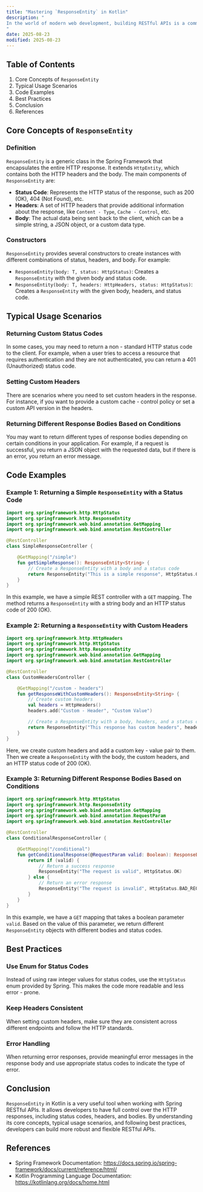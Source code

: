 ```yaml
---
title: "Mastering `ResponseEntity` in Kotlin"
description: "
In the world of modern web development, building RESTful APIs is a common task. When working with Kotlin and the Spring Framework, `ResponseEntity` is a powerful tool that allows developers to have fine - grained control over the HTTP responses sent back to clients. `ResponseEntity` represents the entire HTTP response, including the status code, headers, and body. This blog post aims to provide an in - depth understanding of `ResponseEntity` in Kotlin, its core concepts, typical usage scenarios, and best practices.
"
date: 2025-08-23
modified: 2025-08-23
---
```


## Table of Contents
1. Core Concepts of `ResponseEntity`
2. Typical Usage Scenarios
3. Code Examples
4. Best Practices
5. Conclusion
6. References

## Core Concepts of `ResponseEntity`
### Definition
`ResponseEntity` is a generic class in the Spring Framework that encapsulates the entire HTTP response. It extends `HttpEntity`, which contains both the HTTP headers and the body. The main components of `ResponseEntity` are:
- **Status Code**: Represents the HTTP status of the response, such as 200 (OK), 404 (Not Found), etc.
- **Headers**: A set of HTTP headers that provide additional information about the response, like `Content - Type`, `Cache - Control`, etc.
- **Body**: The actual data being sent back to the client, which can be a simple string, a JSON object, or a custom data type.

### Constructors
`ResponseEntity` provides several constructors to create instances with different combinations of status, headers, and body. For example:
- `ResponseEntity(body: T, status: HttpStatus)`: Creates a `ResponseEntity` with the given body and status code.
- `ResponseEntity(body: T, headers: HttpHeaders, status: HttpStatus)`: Creates a `ResponseEntity` with the given body, headers, and status code.

## Typical Usage Scenarios
### Returning Custom Status Codes
In some cases, you may need to return a non - standard HTTP status code to the client. For example, when a user tries to access a resource that requires authentication and they are not authenticated, you can return a 401 (Unauthorized) status code.

### Setting Custom Headers
There are scenarios where you need to set custom headers in the response. For instance, if you want to provide a custom cache - control policy or set a custom API version in the headers.

### Returning Different Response Bodies Based on Conditions
You may want to return different types of response bodies depending on certain conditions in your application. For example, if a request is successful, you return a JSON object with the requested data, but if there is an error, you return an error message.

## Code Examples

### Example 1: Returning a Simple `ResponseEntity` with a Status Code
```kotlin
import org.springframework.http.HttpStatus
import org.springframework.http.ResponseEntity
import org.springframework.web.bind.annotation.GetMapping
import org.springframework.web.bind.annotation.RestController

@RestController
class SimpleResponseController {

    @GetMapping("/simple")
    fun getSimpleResponse(): ResponseEntity<String> {
        // Create a ResponseEntity with a body and a status code
        return ResponseEntity("This is a simple response", HttpStatus.OK)
    }
}
```
In this example, we have a simple REST controller with a `GET` mapping. The method returns a `ResponseEntity` with a string body and an HTTP status code of 200 (OK).

### Example 2: Returning a `ResponseEntity` with Custom Headers
```kotlin
import org.springframework.http.HttpHeaders
import org.springframework.http.HttpStatus
import org.springframework.http.ResponseEntity
import org.springframework.web.bind.annotation.GetMapping
import org.springframework.web.bind.annotation.RestController

@RestController
class CustomHeadersController {

    @GetMapping("/custom - headers")
    fun getResponseWithCustomHeaders(): ResponseEntity<String> {
        // Create custom headers
        val headers = HttpHeaders()
        headers.add("Custom - Header", "Custom Value")

        // Create a ResponseEntity with a body, headers, and a status code
        return ResponseEntity("This response has custom headers", headers, HttpStatus.OK)
    }
}
```
Here, we create custom headers and add a custom key - value pair to them. Then we create a `ResponseEntity` with the body, the custom headers, and an HTTP status code of 200 (OK).

### Example 3: Returning Different Response Bodies Based on Conditions
```kotlin
import org.springframework.http.HttpStatus
import org.springframework.http.ResponseEntity
import org.springframework.web.bind.annotation.GetMapping
import org.springframework.web.bind.annotation.RequestParam
import org.springframework.web.bind.annotation.RestController

@RestController
class ConditionalResponseController {

    @GetMapping("/conditional")
    fun getConditionalResponse(@RequestParam valid: Boolean): ResponseEntity<Any> {
        return if (valid) {
            // Return a success response
            ResponseEntity("The request is valid", HttpStatus.OK)
        } else {
            // Return an error response
            ResponseEntity("The request is invalid", HttpStatus.BAD_REQUEST)
        }
    }
}
```
In this example, we have a `GET` mapping that takes a boolean parameter `valid`. Based on the value of this parameter, we return different `ResponseEntity` objects with different bodies and status codes.

## Best Practices
### Use Enum for Status Codes
Instead of using raw integer values for status codes, use the `HttpStatus` enum provided by Spring. This makes the code more readable and less error - prone.

### Keep Headers Consistent
When setting custom headers, make sure they are consistent across different endpoints and follow the HTTP standards.

### Error Handling
When returning error responses, provide meaningful error messages in the response body and use appropriate status codes to indicate the type of error.

## Conclusion
`ResponseEntity` in Kotlin is a very useful tool when working with Spring RESTful APIs. It allows developers to have full control over the HTTP responses, including status codes, headers, and bodies. By understanding its core concepts, typical usage scenarios, and following best practices, developers can build more robust and flexible RESTful APIs.

## References
- Spring Framework Documentation: https://docs.spring.io/spring-framework/docs/current/reference/html/
- Kotlin Programming Language Documentation: https://kotlinlang.org/docs/home.html